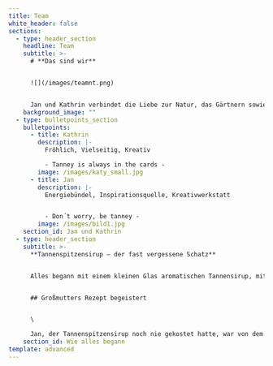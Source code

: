 ```yaml
---
title: Team
white_header: false
sections:
  - type: header_section
    headline: Team
    subtitle: >-
      # **Das sind wir**


      ![](/images/teamnt.png)


      Jan und Kathrin verbindet die Liebe zur Natur, das Gärtnern sowie Kochen kreativer Gerichte und selbstgemachter Köstlichkeiten.
    background_image: ""
  - type: bulletpoints_section
    bulletpoints:
      - title: Kathrin
        description: |-
          Fröhlich, Vielseitig, Kreativ

          - Tanney is always in the cards -
        image: /images/katy_small.jpg
      - title: Jan
        description: |-
          Energiebündel, Inspirationsquelle, Kreativwerkstatt	


          - Don´t worry, be tanney -  
        image: /images/bild1.jpg
    section_id: Jan und Kathrin
  - type: header_section
    subtitle: >-
      **Tannenspitzensirup – der fast vergessene Schatz**


      Alles begann mit einem kleinen Glas aromatischen Tannensirup, mit dem Kathrin eines Tages Jan beim Kochen überraschte, nachdem Sie im Schwarzwald fleißig Baumwipfel eingekocht hatte. Ursprünglich kommt Kathrin aus dem tiefen Schwarzwald und wuchs mit dem seltenen Sirup auf. Schon vor einigen Jahren wollte sie Großmutters Rezept nachkochen, damit das seltene Wissen und die süße Köstlichkeit nicht in Vergessenheit geraten. Selbst im Schwarzwald gibt es kaum noch Personen, welche den Aufwand der sorgfältigen Handlese und zeitintensiven Verarbeitung der Tannenspitzen betreiben. Dabei steckt so viel in diesem wertvollen Naturprodukt.


      ## Großmutters Rezept begeistert


      \

      Jan, der Tannenspitzensirup noch nie gekostet hatte, war von dem aromatischen Naturprodukt begeistert. Und schon war die Idee geboren, dieses Wissen, um die Köstlichkeiten des regionalen Produkts, nicht in Vergessenheit geraten zu lassen. Wichtig war den beiden, dass das Produkt naturrein, regional und nachhaltig produziert wird – und dazu noch einen Beitrag für die Umwelt leistet.
    section_id: Wie alles begann
template: advanced
---
```

